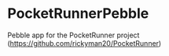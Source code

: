 PocketRunnerPebble
==================

Pebble app for the PocketRunner project (https://github.com/rickyman20/PocketRunner)
